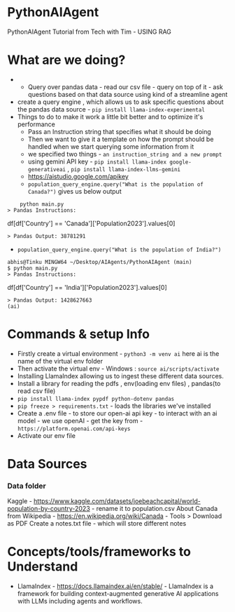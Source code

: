 # PythonAIAgent

PythonAIAgent Tutorial from Tech with Tim - USING RAG

# What are we doing?

- - Query over pandas data - read our csv file - query on top of it - ask questions based on that data source using kind of a streamline agent
- create a query engine , which allows us to ask specific questions about the pandas data source - `pip install llama-index-experimental`
- Things to do to make it work a little bit better and to optimize it's performance
  - Pass an Instruction string that specifies what it should be doing
  - Then we want to give it a template on how the prompt should be handled when we start querying some information from it
  - we specified two things - `an instruction_string and a new prompt`
  - using gemini API key - `pip install llama-index google-generativeai` , `pip install llama-index-llms-gemini`
  - https://aistudio.google.com/apikey
  - `population_query_engine.query("What is the population of Canada?")` gives us below output

```
    python main.py
> Pandas Instructions:
```

df[df['Country'] == 'Canada']['Population2023'].values[0]

```
> Pandas Output: 38781291
```

- `population_query_engine.query("What is the population of India?")`

```
abhis@Tinku MINGW64 ~/Desktop/AIAgents/PythonAIAgent (main)
$ python main.py
> Pandas Instructions:
```

df[df['Country'] == 'India']['Population2023'].values[0]

```
> Pandas Output: 1428627663
(ai)
```

# Commands & setup Info

- Firstly create a virtual environment - `python3 -m venv ai` here ai is the name of the virtual env folder
- Then activate the virtual env - Windows : `source ai/scripts/activate`
- Installing LlamaIndex allowing us to ingest these different data sources.
- Install a library for reading the pdfs , env(loading env files) , pandas(to read csv file)
- `pip install llama-index pypdf python-dotenv pandas`
- `pip freeze > requirements.txt` - loads the libraries we've installed
- Create a .env file - to store our open-ai api key - to interact with an ai model - we use openAI - get the key from - `https://platform.openai.com/api-keys`
- Activate our env file

# Data Sources

### Data folder

Kaggle - https://www.kaggle.com/datasets/joebeachcapital/world-population-by-country-2023 - rename it to population.csv
About Canada from Wikipedia - https://en.wikipedia.org/wiki/Canada - Tools > Download as PDF
Create a notes.txt file - which will store different notes

# Concepts/tools/frameworks to Understand

- LlamaIndex - https://docs.llamaindex.ai/en/stable/ - LlamaIndex is a framework for building context-augmented generative AI applications with LLMs including agents and workflows.
